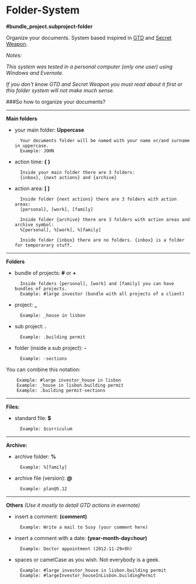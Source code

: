 Folder-System
=============
**#bundle_project.subproject-folder**

Organize your documents. System based inspired in [GTD](http://en.wikipedia.org/wiki/Getting_Things_Done) and [Secret Weapon](http://www.thesecretweapon.org/media/Manifesto/The-Secret-Weapon-Manifesto.pdf). 

*Notes:*

*This system was tested in a personal computer (only one user) using Windows and Evernote.*

*If you don't know GTD and Secret Weapon you must read about it first or this folder system will not make much sense.*

###So how to organize your documents?

---
**Main folders**

- your main folder: **Uppercase**

        Your documents folder will be named with your name or/and surname in uppercase.
        Example: JOHN

- action time: **{ }**
    
        Inside your main folder there are 3 folders:
        {inbox}, {next actions} and {archive}
    
- action area: **[ ]** 
    
        Inside folder {next actions} there are 3 folders with action areas:
        [personal], [work], [family]
    
        Inside folder {archive} there are 3 folders with action areas and archive symbol: 
        %[personal], %[work], %[family]

        Inside folder {inbox} there are no folders. {inbox} is a folder for temporarary stuff.
    
---
**Folders**

- bundle of projects: **#** or **+**
    
        Inside folders [personal], [work] and [family] you can have bundles of projects. 
        Example: #large investor (bundle with all projects of a client) 

- project: **_**
    
        Example: _house in lisbon

- sub project: **.**
    
        Example: .building permit

- folder (inside a sub project): **-**
    
        Example: -sections

You can combine this notation:

        Example: #large investor_house in lisbon
        Example: _house in lisbon.building permit
        Example: .building permit-sections

---
**Files:**

- standard file: **$**
    
        Example: $curriculum
    
---
**Archive:**

- archive folder: **%**
    
        Example: %[family]

- archive file (version): **@**
    
        Example: plan@5.12

---    
**Others** *(Use it mostly to detail GTD actions in evernote)*

- insert a comment: **(comment)**
    
        Example: Write a mail to Susy (your comment here)

- insert a comment with a date: **(year-month-day=hour)**
    
        Example: Doctor appointment (2012-11-29=9h)

- spaces or camelCase as you wish. Not everybody is a geek.
    
        Example: #large investor_house in lisbon.building permit
        Example: #largeInvestor_houseInLisbon.buildingPermit